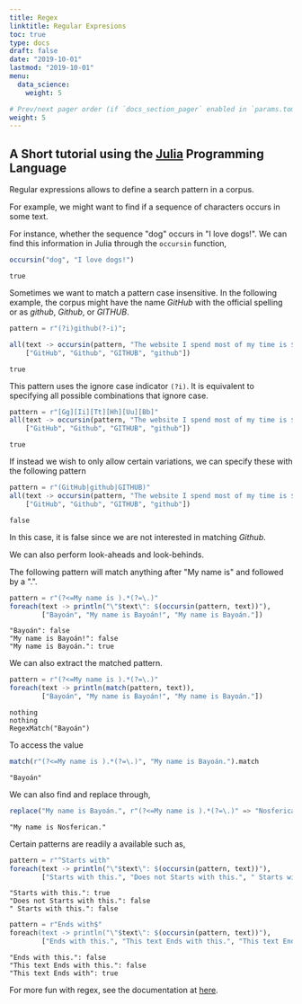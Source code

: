 ```yaml
---
title: Regex
linktitle: Regular Expresions
toc: true
type: docs
draft: false
date: "2019-10-01"
lastmod: "2019-10-01"
menu:
  data_science:
    weight: 5

# Prev/next pager order (if `docs_section_pager` enabled in `params.toml`)
weight: 5
---
```


## A Short tutorial using the [Julia](https://julialang.org/) Programming Language

Regular expressions allows to define a search pattern in a corpus.

For example, we might want to find if a sequence of characters occurs in some text.

For instance, whether the sequence "dog" occurs in "I love dogs!". We can find this information in Julia through the `occursin` function,

````julia
occursin("dog", "I love dogs!")
````


````
true
````





Sometimes we want to match a pattern case insensitive. In the following example, the corpus might have the name _GitHub_ with the official spelling or as _github_, _Github_, or _GITHUB_.

````julia
pattern = r"(?i)github(?-i)";
````



````julia
all(text -> occursin(pattern, "The website I spend most of my time is $text"),
    ["GitHub", "Github", "GITHUB", "github"])
````


````
true
````





This pattern uses the ignore case indicator `(?i)`. It is equivalent to specifying all possible combinations that ignore case.

````julia
pattern = r"[Gg][Ii][Tt][Hh][Uu][Bb]"
all(text -> occursin(pattern, "The website I spend most of my time is $text"),
    ["GitHub", "Github", "GITHUB", "github"])
````


````
true
````





If instead we wish to only allow certain variations, we can specify these with the following pattern

````julia
pattern = r"(GitHub|github|GITHUB)"
all(text -> occursin(pattern, "The website I spend most of my time is $text"),
    ["GitHub", "Github", "GITHUB", "github"])
````


````
false
````





In this case, it is false since we are not interested in matching _Github_.

We can also perform look-aheads and look-behinds.

The following pattern will match anything after "My name is" and followed by a ".".

````julia
pattern = r"(?<=My name is ).*(?=\.)"
foreach(text -> println("\"$text\": $(occursin(pattern, text))"),
        ["Bayoán", "My name is Bayoán!", "My name is Bayoán."])
````


````
"Bayoán": false
"My name is Bayoán!": false
"My name is Bayoán.": true
````





We can also extract the matched pattern.

````julia
pattern = r"(?<=My name is ).*(?=\.)"
foreach(text -> println(match(pattern, text)),
        ["Bayoán", "My name is Bayoán!", "My name is Bayoán."])
````


````
nothing
nothing
RegexMatch("Bayoán")
````





To access the value

````julia
match(r"(?<=My name is ).*(?=\.)", "My name is Bayoán.").match
````


````
"Bayoán"
````





We can also find and replace through,

````julia
replace("My name is Bayoán.", r"(?<=My name is ).*(?=\.)" => "Nosferican")
````


````
"My name is Nosferican."
````





Certain patterns are readily a available such as,

````julia
pattern = r"^Starts with"
foreach(text -> println("\"$text\": $(occursin(pattern, text))"),
        ["Starts with this.", "Does not Starts with this.", " Starts with this."])
````


````
"Starts with this.": true
"Does not Starts with this.": false
" Starts with this.": false
````



````julia
pattern = r"Ends with$"
foreach(text -> println("\"$text\": $(occursin(pattern, text))"),
        ["Ends with this.", "This text Ends with this.", "This text Ends with"])
````


````
"Ends with this.": false
"This text Ends with this.": false
"This text Ends with": true
````





For more fun with regex, see the documentation at [here](https://www.regular-expressions.info/).
